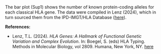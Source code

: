 The bar plot (Sup1) shows the number of known protein-coding alleles for each classical HLA gene. The data were compiled in Lenz (2024), which in turn sourced them from the IPD-IMGT/HLA Database ([here](https://doi.org/10.1093/nar/gkac1011)).

**References:**
- Lenz, T.L. (2024). *HLA Genes: A Hallmark of Functional Genetic Variation and Complex Evolution*. In: Boegel, S. (eds) HLA Typing. Methods in Molecular Biology, vol 2809. Humana, New York, NY. [here](https://doi.org/10.1007/978-1-0716-3874-3_1)
